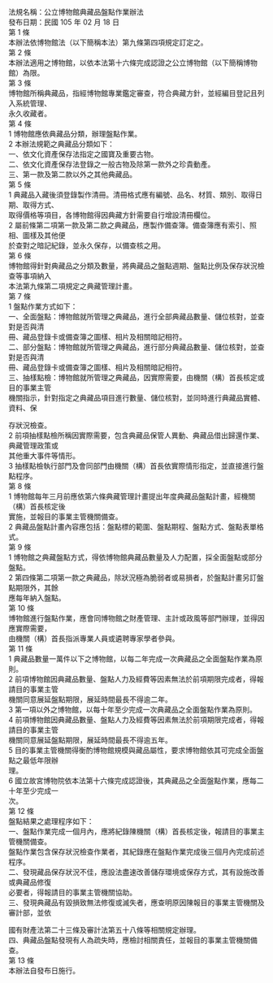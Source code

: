 法規名稱：公立博物館典藏品盤點作業辦法  
發布日期：民國 105 年 02 月 18 日  
第 1 條  
本辦法依博物館法（以下簡稱本法）第九條第四項規定訂定之。  
第 2 條  
本辦法適用之博物館，以依本法第十六條完成認證之公立博物館（以下簡稱博物館）為限。  
第 3 條  
博物館所稱典藏品，指經博物館專業鑑定審查，符合典藏方針，並經編目登記且列入系統管理、  
永久收藏者。  
第 4 條  
1 博物館應依典藏品分類，辦理盤點作業。  
2 本辦法規範之典藏品分類如下：  
一、依文化資產保存法指定之國寶及重要古物。  
二、依文化資產保存法登錄之一般古物及除第一款外之珍貴動產。  
三、第一款及第二款以外之其他典藏品。  
第 5 條  
1 典藏品入藏後須登錄製作清冊。清冊格式應有編號、品名、材質、類別、取得日期、取得方式、  
取得價格等項目，各博物館得因典藏方針需要自行增設清冊欄位。  
2 屬前條第二項第一款及第二款之典藏品，應製作備查簿。備查簿應有索引、照相、圖樣及其他便  
於查對之暗記紀錄，並永久保存，以備查核之用。  
第 6 條  
博物館得針對典藏品之分類及數量，將典藏品之盤點週期、盤點比例及保存狀況檢查等事項納入  
本法第九條第二項規定之典藏管理計畫。  
第 7 條  
1 盤點作業方式如下：  
一、全面盤點：博物館就所管理之典藏品，進行全部典藏品數量、儲位核對，並查對是否與清  
冊、藏品登錄卡或備查簿之圖樣、相片及相關暗記相符。  
二、部分盤點：博物館就所管理之典藏品，進行部分典藏品數量、儲位核對，並查對是否與清  
冊、藏品登錄卡或備查簿之圖樣、相片及相關暗記相符。  
三、抽樣點檢：博物館就所管理之典藏品，因實際需要，由機關（構）首長核定或目的事業主管  
機關指示，針對指定之典藏品項目進行數量、儲位核對，並同時進行典藏品實體、資料、保  


存狀況檢查。  
2 前項抽樣點檢所稱因實際需要，包含典藏品保管人異動、典藏品借出歸還作業、典藏管理政策或  
其他重大事件等情形。  
3 抽樣點檢執行部門及會同部門由機關（構）首長依實際情形指定，並直接進行盤點程序。  
第 8 條  
1 博物館每年三月前應依第六條典藏管理計畫提出年度典藏品盤點計畫，經機關（構）首長核定後  
實施，並報目的事業主管機關備查。  
2 典藏品盤點計畫內容應包括：盤點標的範圍、盤點期程、盤點方式、盤點表單格式。  
第 9 條  
1 博物館之典藏盤點方式，得依博物館典藏品數量及人力配置，採全面盤點或部分盤點。  
2 第四條第二項第一款之典藏品，除狀況極為脆弱者或易損者，於盤點計畫另訂盤點期限外，其餘  
應每年納入盤點。  
第 10 條  
博物館進行盤點作業，應會同博物館之財產管理、主計或政風等部門辦理，並得因應實際需要，  
由機關（構）首長指派專業人員或遴聘專家學者參與。  
第 11 條  
1 典藏品數量一萬件以下之博物館，以每二年完成一次典藏品之全面盤點作業為原則。  
2 前項博物館因典藏品數量、盤點人力及經費等因素無法於前項期限完成者，得報請目的事業主管  
機關同意展延盤點期限，展延時間最長不得逾二年。  
3 第一項以外之博物館，以每十年至少完成一次典藏品之全面盤點作業為原則。  
4 前項博物館因典藏品數量、盤點人力及經費等因素無法於前項期限完成者，得報請目的事業主管  
機關同意展延盤點期限，展延時間最長不得逾五年。  
5 目的事業主管機關得衡酌博物館規模與藏品屬性，要求博物館依其可完成全面盤點之最低年限辦  
理。  
6 國立故宮博物院依本法第十六條完成認證後，其典藏品之全面盤點作業，應每二十年至少完成一  
次。  
第 12 條  
盤點結果之處理程序如下：  
一、盤點作業完成一個月內，應將紀錄陳機關（構）首長核定後，報請目的事業主管機關備查。  
盤點作業包含保存狀況檢查作業者，其紀錄應在盤點作業完成後三個月內完成前述程序。  
二、發現藏品保存狀況不佳，應設法盡速改善儲存環境或保存方式，其有設施改善或典藏品修復  
必要者，得報請目的事業主管機關協助。  
三、發現典藏品有毀損致無法修復或滅失者，應查明原因陳報目的事業主管機關及審計部，並依  


國有財產法第二十三條及審計法第五十八條等相關規定辦理。  
四、典藏品盤點發現有人為疏失時，應檢討相關責任，並報目的事業主管機關備查。  
第 13 條  
本辦法自發布日施行。  


